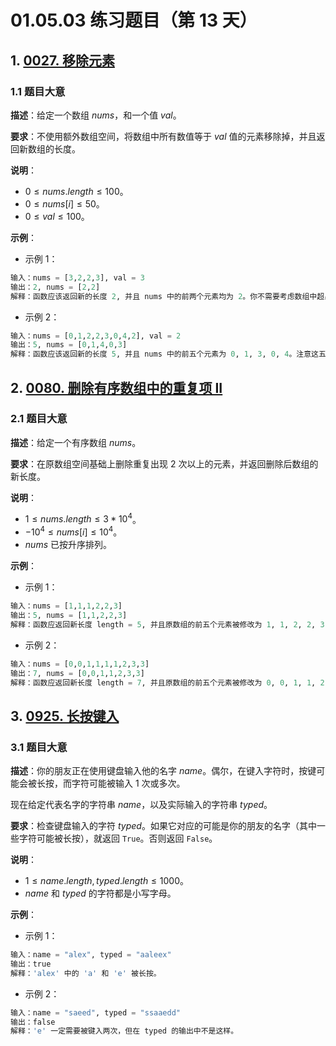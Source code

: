 # 01.05.03 练习题目（第 13 天）

## 1. [0027. 移除元素](https://leetcode.cn/problems/remove-element/)

### 1.1 题目大意

**描述**：给定一个数组 $nums$，和一个值 $val$。

**要求**：不使用额外数组空间，将数组中所有数值等于 $val$ 值的元素移除掉，并且返回新数组的长度。

**说明**：

- $0 \le nums.length \le 100$。
- $0 \le nums[i] \le 50$。
- $0 \le val \le 100$。

**示例**：

- 示例 1：

```python
输入：nums = [3,2,2,3], val = 3
输出：2, nums = [2,2]
解释：函数应该返回新的长度 2, 并且 nums 中的前两个元素均为 2。你不需要考虑数组中超出新长度后面的元素。例如，函数返回的新长度为 2 ，而 nums = [2,2,3,3] 或 nums = [2,2,0,0]，也会被视作正确答案。
```

- 示例 2：

```python
输入：nums = [0,1,2,2,3,0,4,2], val = 2
输出：5, nums = [0,1,4,0,3]
解释：函数应该返回新的长度 5, 并且 nums 中的前五个元素为 0, 1, 3, 0, 4。注意这五个元素可为任意顺序。你不需要考虑数组中超出新长度后面的元素。
```

## 2. [0080. 删除有序数组中的重复项 II](https://leetcode.cn/problems/remove-duplicates-from-sorted-array-ii/)

### 2.1 题目大意

**描述**：给定一个有序数组 $nums$。

**要求**：在原数组空间基础上删除重复出现 $2$ 次以上的元素，并返回删除后数组的新长度。

**说明**：

- $1 \le nums.length \le 3 * 10^4$。
- $-10^4 \le nums[i] \le 10^4$。
- $nums$ 已按升序排列。

**示例**：

- 示例 1：

```python
输入：nums = [1,1,1,2,2,3]
输出：5, nums = [1,1,2,2,3]
解释：函数应返回新长度 length = 5, 并且原数组的前五个元素被修改为 1, 1, 2, 2, 3 。 不需要考虑数组中超出新长度后面的元素。
```

- 示例 2：

```python
输入：nums = [0,0,1,1,1,1,2,3,3]
输出：7, nums = [0,0,1,1,2,3,3]
解释：函数应返回新长度 length = 7, 并且原数组的前五个元素被修改为 0, 0, 1, 1, 2, 3, 3 。 不需要考虑数组中超出新长度后面的元素。
```

## 3. [0925. 长按键入](https://leetcode.cn/problems/long-pressed-name/)

### 3.1 题目大意

**描述**：你的朋友正在使用键盘输入他的名字 $name$。偶尔，在键入字符时，按键可能会被长按，而字符可能被输入 $1$ 次或多次。

现在给定代表名字的字符串 $name$，以及实际输入的字符串 $typed$。

**要求**：检查键盘输入的字符 $typed$。如果它对应的可能是你的朋友的名字（其中一些字符可能被长按），就返回 `True`。否则返回 `False`。

**说明**：

- $1 \le name.length, typed.length \le 1000$。
- $name$ 和 $typed$ 的字符都是小写字母。

**示例**：

- 示例 1：

```python
输入：name = "alex", typed = "aaleex"
输出：true
解释：'alex' 中的 'a' 和 'e' 被长按。
```

- 示例 2：

```python
输入：name = "saeed", typed = "ssaaedd"
输出：false
解释：'e' 一定需要被键入两次，但在 typed 的输出中不是这样。
```